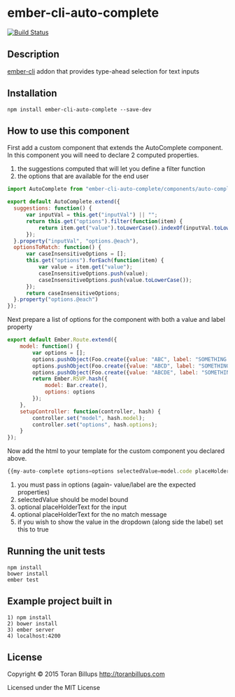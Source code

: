 # ember-cli-auto-complete

[![Build Status][]](https://travis-ci.org/toranb/ember-cli-auto-complete)

## Description

[ember-cli][] addon that provides type-ahead selection for text inputs

## Installation

```
npm install ember-cli-auto-complete --save-dev
```

## How to use this component

First add a custom component that extends the AutoComplete component. In this component you will need to declare 2 computed properties.

1) the suggestions computed that will let you define a filter function
2) the options that are available for the end user

```js
import AutoComplete from "ember-cli-auto-complete/components/auto-complete";

export default AutoComplete.extend({
  suggestions: function() {
      var inputVal = this.get("inputVal") || "";
      return this.get("options").filter(function(item) {
          return item.get("value").toLowerCase().indexOf(inputVal.toLowerCase()) > -1;
      });
  }.property("inputVal", "options.@each"),
  optionsToMatch: function() {
      var caseInsensitiveOptions = [];
      this.get("options").forEach(function(item) {
          var value = item.get("value");
          caseInsensitiveOptions.push(value);
          caseInsensitiveOptions.push(value.toLowerCase());
      });
      return caseInsensitiveOptions;
  }.property("options.@each")
});
```

Next prepare a list of options for the component with both a value and label property

```js
export default Ember.Route.extend({
    model: function() {
        var options = [];
        options.pushObject(Foo.create({value: "ABC", label: "SOMETHING 1"}));
        options.pushObject(Foo.create({value: "ABCD", label: "SOMETHING 2"}));
        options.pushObject(Foo.create({value: "ABCDE", label: "SOMETHING 3"}));
        return Ember.RSVP.hash({
            model: Bar.create(),
            options: options
        });
    },
    setupController: function(controller, hash) {
        controller.set("model", hash.model);
        controller.set("options", hash.options);
    }
});
```

Now add the html to your template for the custom component you declared above.

```js
{{my-auto-complete options=options selectedValue=model.code placeHolderText="Find a thing" noMesssagePlaceHolderText="No things are found" showValue=true}}
```

1) you must pass in options (again- value/label are the expected properties)
2) selectedValue should be model bound
3) optional placeHolderText for the input
4) optional placeHolderText for the no match message
5) if you wish to show the value in the dropdown (along side the label) set this to true

## Running the unit tests

    npm install
    bower install
    ember test

## Example project built in

```
1) npm install
2) bower install
3) ember server
4) localhost:4200
```

## License

Copyright © 2015 Toran Billups http://toranbillups.com

Licensed under the MIT License


[Build Status]: https://travis-ci.org/toranb/ember-cli-auto-complete.svg?branch=master
[ember-cli]: http://www.ember-cli.com/
[ember.js]: http://emberjs.com/
